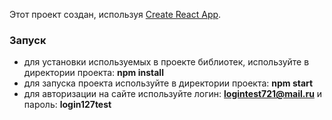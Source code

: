Этот проект создан, используя [Create React App](https://github.com/facebook/create-react-app).

### Запуск
* для установки используемых в проекте библиотек, используйте в директории проекта: **npm install**
* для запуска проекта используйте в директории проекта: **npm start**
* для авторизации на сайте используйте логин: **logintest721@mail.ru** и пароль: **login127test**